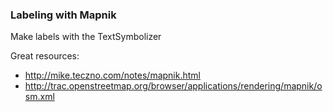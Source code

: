 <!-- Name: LabelingSupport -->
<!-- Version: 2 -->
<!-- Last-Modified: 2009/12/11 12:02:53 -->
<!-- Author: springmeyer -->
### Labeling with Mapnik

Make labels with the TextSymbolizer

Great resources:

* http://mike.teczno.com/notes/mapnik.html
* http://trac.openstreetmap.org/browser/applications/rendering/mapnik/osm.xml


